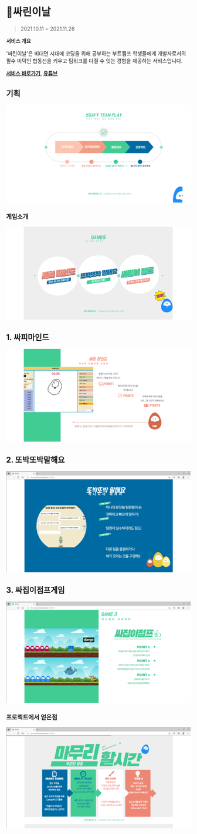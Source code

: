 # 🎈싸린이날

> 2021.10.11 ~ 2021.11.26

**서비스 개요**

'싸린이날'은 비대면 시대에 코딩을 위해 공부하는 부트캠프 학생들에게 개발자로서의 필수 미덕인 협동신을 키우고 팀워크를 다질 수 잇는 경험을 제공하는 서비스입니다.

**[서비스 바로가기](http://j5a301.p.ssafy.io/)**, **[유튜브](https://youtu.be/MdbGxToE6r4)**



## 기획



![1](./assets/1.png)







### 게임소개

![2](./assets/2.png)



## 1. 싸피마인드

![2](./assets/3.png)



## 2. 또박또박말해요

![2](./assets/4.png)



## 3. 싸집이점프게임

![2](./assets/5.png)



### 프로젝트에서 얻은점



![2](./assets/6.png)




